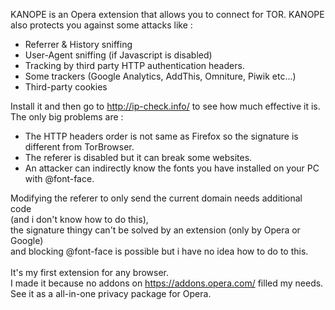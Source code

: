 KANOPE is an Opera extension that allows you to connect for TOR.
KANOPE also protects you against some attacks like :
- Referrer & History sniffing
- User-Agent sniffing (if Javascript is disabled)
- Tracking by third party HTTP authentication headers.
- Some trackers (Google Analytics, AddThis, Omniture, Piwik etc...)
- Third-party cookies

Install it and then go to http://ip-check.info/ to see how much effective it is. <br>
The only big problems are :  <br>
- The HTTP headers order is not same as Firefox so the signature is different from TorBrowser.
- The referer is disabled but it can break some websites.
- An attacker can indirectly know the fonts you have installed on your PC with @font-face.

Modifying the referer to only send the current domain needs additional code 
<br>(and i don't know how to do this),<br>
the signature thingy can't be solved by an extension (only by Opera or Google) 
<br>and blocking @font-face is possible but i have no idea how to do to this.<br>
<br>
It's my first extension for any browser. <br>
I made it because no addons on https://addons.opera.com/ filled my needs. <br>
See it as a all-in-one privacy package for Opera. <br>


